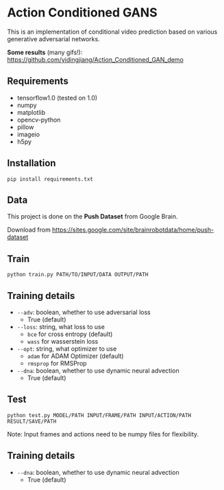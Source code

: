# Action Conditioned GANS
This is an implementation of conditional video prediction based on various generative adversarial networks.

**Some results** (many gifs!): https://github.com/yidingjiang/Action_Conditioned_GAN_demo 

## Requirements
* tensorflow1.0 (tested on 1.0)
* numpy
* matplotlib
* opencv-python
* pillow
* imageio
* h5py

## Installation

`pip install requirements.txt`

## Data

This project is done on the **Push Dataset** from Google Brain.

Download from https://sites.google.com/site/brainrobotdata/home/push-dataset

## Train

`python train.py PATH/TO/INPUT/DATA OUTPUT/PATH`

## Training details
* `--adv`: boolean, whether to use adversarial loss
  * True (default)
* `--loss`: string, what loss to use
  * `bce` for cross entropy (default)
  * `wass` for wasserstein loss
* `--opt`: string, what optimizer to use
  * `adam` for ADAM Optimizer (default)
  * `rmsprop` for RMSProp
* `--dna`: boolean, whether to use dynamic neural advection
  * True (default)

## Test

`python test.py MODEL/PATH INPUT/FRAME/PATH INPUT/ACTION/PATH RESULT/SAVE/PATH`

Note: Input frames and actions need to be numpy files for flexibility.

## Training details
* `--dna`: boolean, whether to use dynamic neural advection
  * True (default)
